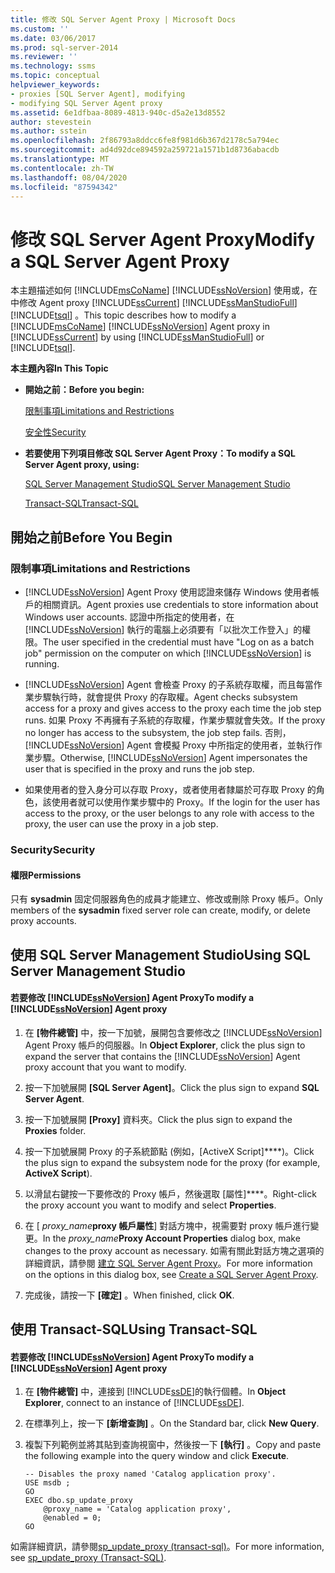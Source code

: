 ```yaml
---
title: 修改 SQL Server Agent Proxy | Microsoft Docs
ms.custom: ''
ms.date: 03/06/2017
ms.prod: sql-server-2014
ms.reviewer: ''
ms.technology: ssms
ms.topic: conceptual
helpviewer_keywords:
- proxies [SQL Server Agent], modifying
- modifying SQL Server Agent proxy
ms.assetid: 6e1dfbaa-8089-4813-940c-d5a2e13d8552
author: stevestein
ms.author: sstein
ms.openlocfilehash: 2f86793a8ddcc6fe8f981d6b367d2178c5a794ec
ms.sourcegitcommit: ad4d92dce894592a259721a1571b1d8736abacdb
ms.translationtype: MT
ms.contentlocale: zh-TW
ms.lasthandoff: 08/04/2020
ms.locfileid: "87594342"
---
```

# <a name="modify-a-sql-server-agent-proxy"></a><span data-ttu-id="6b3d7-102">修改 SQL Server Agent Proxy</span><span class="sxs-lookup"><span data-stu-id="6b3d7-102">Modify a SQL Server Agent Proxy</span></span>
  <span data-ttu-id="6b3d7-103">本主題描述如何 [!INCLUDE[msCoName](../../includes/msconame-md.md)] [!INCLUDE[ssNoVersion](../../includes/ssnoversion-md.md)] 使用或，在中修改 Agent proxy [!INCLUDE[ssCurrent](../../includes/sscurrent-md.md)] [!INCLUDE[ssManStudioFull](../../includes/ssmanstudiofull-md.md)] [!INCLUDE[tsql](../../includes/tsql-md.md)] 。</span><span class="sxs-lookup"><span data-stu-id="6b3d7-103">This topic describes how to modify a [!INCLUDE[msCoName](../../includes/msconame-md.md)] [!INCLUDE[ssNoVersion](../../includes/ssnoversion-md.md)] Agent proxy in [!INCLUDE[ssCurrent](../../includes/sscurrent-md.md)] by using [!INCLUDE[ssManStudioFull](../../includes/ssmanstudiofull-md.md)] or [!INCLUDE[tsql](../../includes/tsql-md.md)].</span></span>  
  
 <span data-ttu-id="6b3d7-104">**本主題內容**</span><span class="sxs-lookup"><span data-stu-id="6b3d7-104">**In This Topic**</span></span>  
  
-   <span data-ttu-id="6b3d7-105">**開始之前：**</span><span class="sxs-lookup"><span data-stu-id="6b3d7-105">**Before you begin:**</span></span>  
  
     [<span data-ttu-id="6b3d7-106">限制事項</span><span class="sxs-lookup"><span data-stu-id="6b3d7-106">Limitations and Restrictions</span></span>](#Restrictions)  
  
     [<span data-ttu-id="6b3d7-107">安全性</span><span class="sxs-lookup"><span data-stu-id="6b3d7-107">Security</span></span>](#Security)  
  
-   <span data-ttu-id="6b3d7-108">**若要使用下列項目修改 SQL Server Agent Proxy：**</span><span class="sxs-lookup"><span data-stu-id="6b3d7-108">**To modify a SQL Server Agent proxy, using:**</span></span>  
  
     [<span data-ttu-id="6b3d7-109">SQL Server Management Studio</span><span class="sxs-lookup"><span data-stu-id="6b3d7-109">SQL Server Management Studio</span></span>](#SSMSProcedure)  
  
     [<span data-ttu-id="6b3d7-110">Transact-SQL</span><span class="sxs-lookup"><span data-stu-id="6b3d7-110">Transact-SQL</span></span>](#TsqlProcedure)  
  
##  <a name="before-you-begin"></a><a name="BeforeYouBegin"></a> <span data-ttu-id="6b3d7-111">開始之前</span><span class="sxs-lookup"><span data-stu-id="6b3d7-111">Before You Begin</span></span>  
  
###  <a name="limitations-and-restrictions"></a><a name="Restrictions"></a> <span data-ttu-id="6b3d7-112">限制事項</span><span class="sxs-lookup"><span data-stu-id="6b3d7-112">Limitations and Restrictions</span></span>  
  
-   [!INCLUDE[ssNoVersion](../../includes/ssnoversion-md.md)] <span data-ttu-id="6b3d7-113">Agent Proxy 使用認證來儲存 Windows 使用者帳戶的相關資訊。</span><span class="sxs-lookup"><span data-stu-id="6b3d7-113">Agent proxies use credentials to store information about Windows user accounts.</span></span> <span data-ttu-id="6b3d7-114">認證中所指定的使用者，在 [!INCLUDE[ssNoVersion](../../includes/ssnoversion-md.md)] 執行的電腦上必須要有「以批次工作登入」的權限。</span><span class="sxs-lookup"><span data-stu-id="6b3d7-114">The user specified in the credential must have "Log on as a batch job" permission on the computer on which [!INCLUDE[ssNoVersion](../../includes/ssnoversion-md.md)] is running.</span></span>  
  
-   [!INCLUDE[ssNoVersion](../../includes/ssnoversion-md.md)] <span data-ttu-id="6b3d7-115">Agent 會檢查 Proxy 的子系統存取權，而且每當作業步驟執行時，就會提供 Proxy 的存取權。</span><span class="sxs-lookup"><span data-stu-id="6b3d7-115">Agent checks subsystem access for a proxy and gives access to the proxy each time the job step runs.</span></span> <span data-ttu-id="6b3d7-116">如果 Proxy 不再擁有子系統的存取權，作業步驟就會失效。</span><span class="sxs-lookup"><span data-stu-id="6b3d7-116">If the proxy no longer has access to the subsystem, the job step fails.</span></span> <span data-ttu-id="6b3d7-117">否則， [!INCLUDE[ssNoVersion](../../includes/ssnoversion-md.md)] Agent 會模擬 Proxy 中所指定的使用者，並執行作業步驟。</span><span class="sxs-lookup"><span data-stu-id="6b3d7-117">Otherwise, [!INCLUDE[ssNoVersion](../../includes/ssnoversion-md.md)] Agent impersonates the user that is specified in the proxy and runs the job step.</span></span>  
  
-   <span data-ttu-id="6b3d7-118">如果使用者的登入身分可以存取 Proxy，或者使用者隸屬於可存取 Proxy 的角色，該使用者就可以使用作業步驟中的 Proxy。</span><span class="sxs-lookup"><span data-stu-id="6b3d7-118">If the login for the user has access to the proxy, or the user belongs to any role with access to the proxy, the user can use the proxy in a job step.</span></span>  
  
###  <a name="security"></a><a name="Security"></a> <span data-ttu-id="6b3d7-119">Security</span><span class="sxs-lookup"><span data-stu-id="6b3d7-119">Security</span></span>  
  
####  <a name="permissions"></a><a name="Permissions"></a> <span data-ttu-id="6b3d7-120">權限</span><span class="sxs-lookup"><span data-stu-id="6b3d7-120">Permissions</span></span>  
 <span data-ttu-id="6b3d7-121">只有 **sysadmin** 固定伺服器角色的成員才能建立、修改或刪除 Proxy 帳戶。</span><span class="sxs-lookup"><span data-stu-id="6b3d7-121">Only members of the **sysadmin** fixed server role can create, modify, or delete proxy accounts.</span></span>  
  
##  <a name="using-sql-server-management-studio"></a><a name="SSMSProcedure"></a> <span data-ttu-id="6b3d7-122">使用 SQL Server Management Studio</span><span class="sxs-lookup"><span data-stu-id="6b3d7-122">Using SQL Server Management Studio</span></span>  
  
#### <a name="to-modify-a-ssnoversion-agent-proxy"></a><span data-ttu-id="6b3d7-123">若要修改 [!INCLUDE[ssNoVersion](../../includes/ssnoversion-md.md)] Agent Proxy</span><span class="sxs-lookup"><span data-stu-id="6b3d7-123">To modify a [!INCLUDE[ssNoVersion](../../includes/ssnoversion-md.md)] Agent proxy</span></span>  
  
1.  <span data-ttu-id="6b3d7-124">在 **[物件總管]** 中，按一下加號，展開包含要修改之 [!INCLUDE[ssNoVersion](../../includes/ssnoversion-md.md)] Agent Proxy 帳戶的伺服器。</span><span class="sxs-lookup"><span data-stu-id="6b3d7-124">In **Object Explorer**, click the plus sign to expand the server that contains the [!INCLUDE[ssNoVersion](../../includes/ssnoversion-md.md)] Agent proxy account that you want to modify.</span></span>  
  
2.  <span data-ttu-id="6b3d7-125">按一下加號展開 **[SQL Server Agent]**。</span><span class="sxs-lookup"><span data-stu-id="6b3d7-125">Click the plus sign to expand **SQL Server Agent**.</span></span>  
  
3.  <span data-ttu-id="6b3d7-126">按一下加號展開 **[Proxy]** 資料夾。</span><span class="sxs-lookup"><span data-stu-id="6b3d7-126">Click the plus sign to expand the **Proxies** folder.</span></span>  
  
4.  <span data-ttu-id="6b3d7-127">按一下加號展開 Proxy 的子系統節點 (例如，[ActiveX Script]\*\*\*\*)。</span><span class="sxs-lookup"><span data-stu-id="6b3d7-127">Click the plus sign to expand the subsystem node for the proxy (for example, **ActiveX Script**).</span></span>  
  
5.  <span data-ttu-id="6b3d7-128">以滑鼠右鍵按一下要修改的 Proxy 帳戶，然後選取 [屬性]\*\*\*\*。</span><span class="sxs-lookup"><span data-stu-id="6b3d7-128">Right-click the proxy account you want to modify and select **Properties**.</span></span>  
  
6.  <span data-ttu-id="6b3d7-129">在 [ _proxy_name_**proxy 帳戶屬性**] 對話方塊中，視需要對 proxy 帳戶進行變更。</span><span class="sxs-lookup"><span data-stu-id="6b3d7-129">In the _proxy_name_**Proxy Account Properties** dialog box, make changes to the proxy account as necessary.</span></span> <span data-ttu-id="6b3d7-130">如需有關此對話方塊之選項的詳細資訊，請參閱 [建立 SQL Server Agent Proxy](create-a-sql-server-agent-proxy.md)。</span><span class="sxs-lookup"><span data-stu-id="6b3d7-130">For more information on the options in this dialog box, see [Create a SQL Server Agent Proxy](create-a-sql-server-agent-proxy.md).</span></span>  
  
7.  <span data-ttu-id="6b3d7-131">完成後，請按一下 **[確定]** 。</span><span class="sxs-lookup"><span data-stu-id="6b3d7-131">When finished, click **OK**.</span></span>  
  
##  <a name="using-transact-sql"></a><a name="TsqlProcedure"></a> <span data-ttu-id="6b3d7-132">使用 Transact-SQL</span><span class="sxs-lookup"><span data-stu-id="6b3d7-132">Using Transact-SQL</span></span>  
  
#### <a name="to-modify-a-ssnoversion-agent-proxy"></a><span data-ttu-id="6b3d7-133">若要修改 [!INCLUDE[ssNoVersion](../../includes/ssnoversion-md.md)] Agent Proxy</span><span class="sxs-lookup"><span data-stu-id="6b3d7-133">To modify a [!INCLUDE[ssNoVersion](../../includes/ssnoversion-md.md)] Agent proxy</span></span>  
  
1.  <span data-ttu-id="6b3d7-134">在 **[物件總管]** 中，連接到 [!INCLUDE[ssDE](../../includes/ssde-md.md)]的執行個體。</span><span class="sxs-lookup"><span data-stu-id="6b3d7-134">In **Object Explorer**, connect to an instance of [!INCLUDE[ssDE](../../includes/ssde-md.md)].</span></span>  
  
2.  <span data-ttu-id="6b3d7-135">在標準列上，按一下 **[新增查詢]** 。</span><span class="sxs-lookup"><span data-stu-id="6b3d7-135">On the Standard bar, click **New Query**.</span></span>  
  
3.  <span data-ttu-id="6b3d7-136">複製下列範例並將其貼到查詢視窗中，然後按一下 **[執行]** 。</span><span class="sxs-lookup"><span data-stu-id="6b3d7-136">Copy and paste the following example into the query window and click **Execute**.</span></span>  
  
    ```  
    -- Disables the proxy named 'Catalog application proxy'.  
    USE msdb ;  
    GO  
    EXEC dbo.sp_update_proxy  
        @proxy_name = 'Catalog application proxy',  
        @enabled = 0;  
    GO  
    ```  
  
 <span data-ttu-id="6b3d7-137">如需詳細資訊，請參閱[sp_update_proxy &#40;transact-sql&#41;](/sql/relational-databases/system-stored-procedures/sp-update-proxy-transact-sql)。</span><span class="sxs-lookup"><span data-stu-id="6b3d7-137">For more information, see [sp_update_proxy &#40;Transact-SQL&#41;](/sql/relational-databases/system-stored-procedures/sp-update-proxy-transact-sql).</span></span>  
  
  
